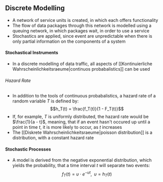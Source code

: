 ## Discrete Modelling
- A network of service units is created, in which each offers functionality
- The flow of data packages through this network is modelled using a queuing network, in which packages wait, in order to use a service
- Stochastics are applied, since event are unpredictable when there is only partial information on the components of a system
#### Stochastical Instruments
- In a discrete modelling of data traffic, all aspects of [[Kontinuierliche Wahrscheinlichkeitsraeume|continuos probabalistics]] can be used
###### Hazard Rate
- In addition to the tools of continuous probabalistics, a hazard rate of a random variable $T$ is defined by:
$$h_T(t) = \frac{f_T(t)}{1 - F_T(t)}$$
- If, for example, $T$ is uniformly distributed, the hazard rate would be $\frac{1}{a - t}$, meaning, that if an event hasn't occured up until a point in time $t$, it is more likely to occur, as $t$ increases
- The [[Diskrete Wahrscheinlichkeitsraeume|poisson distribution]] is a distribution, with a constant hazard rate 
#### Stochastic Processes
- A model is derived from the negative exponential distribution, which yields the probability, that a time interval $t$ will separate two events:
$$f_T(t) = \upsilon \cdot e^{- \upsilon t}, \; \; \upsilon = h_T(t)$$